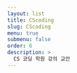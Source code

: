 ```yaml
---
layout: list
title: CScoding
slug: CScoding
menu: true
submenu: false
order: 6
description: >
  CS 코딩 학원 강의 교안
---
```

